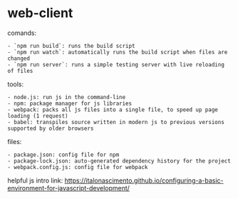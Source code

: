 # web-client

comands:

    - `npm run build`: runs the build script
    - `npm run watch`: automatically runs the build script when files are changed
    - `npm run server`: runs a simple testing server with live reloading of files

tools:

    - node.js: run js in the command-line
    - npm: package manager for js libraries
    - webpack: packs all js files into a single file, to speed up page loading (1 request)
    - babel: transpiles source written in modern js to previous versions supported by older browsers 

files:
    
    - package.json: config file for npm
    - package-lock.json: auto-generated dependency history for the project
    - webpack.config.js: config file for webpack


helpful js intro link: https://italonascimento.github.io/configuring-a-basic-environment-for-javascript-development/

